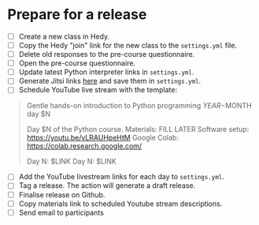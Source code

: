 # Prepare for a release

- [ ] Create a new class in Hedy.
- [ ] Copy the Hedy "join" link for the new class to the `settings.yml` file.
- [ ] Delete old responses to the pre-course questionnaire.
- [ ] Open the pre-course questionnaire.
- [ ] Update latest Python interpreter links in `settings.yml`.
- [ ] Generate Jitsi links [here](https://moderated.jitsi.net/) and save them in `settings.yml`.
- [ ] Schedule YouTube live stream with the template:

> Gentle hands-on introduction to Python programming $YEAR-$MONTH day $N
>
> Day $N of the Python course.
> Materials: FILL LATER
> Software setup: https://youtu.be/vLRAUHpeHtM
> Google Colab: https://colab.research.google.com/
>
> Day N: $LINK
> Day N: $LINK

- [ ] Add the YouTube livestream links for each day to `settings.yml`.
- [ ] Tag a release. The action will generate a draft release.
- [ ] Finalise release on Github.
- [ ] Copy materials link to scheduled Youtube stream descriptions.
- [ ] Send email to participants
